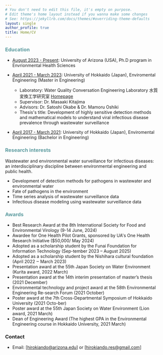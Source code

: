 ```yaml
---
# You don't need to edit this file, it's empty on purpose.
# Edit theme's home layout instead if you wanna make some changes
# See: https://jekyllrb.com/docs/themes/#overriding-theme-defaults
layout: single
author_profile: true
title: Home/CV
---
```


### <span style="color:#5E9CA0;">Education</span>

- <u>August 2023 - Present</u>: University of Arizona (USA), Ph.D program in Envrionmental Health Sciences
  
- <u>April 2021 - March 2023</u>: University of Hokkaido (Japan), Enviromental Engineering (Master in Engineering)  
  
  - Laboratory: Water Quality Conversation Engineering Laboratory 水質変換工学研究室 [Homepage](https://www-eng-hokudai-ac-jp.translate.goog/labo/water/?_x_tr_sl=ja&_x_tr_tl=en&_x_tr_hl=ja)  
  - Supervisor: Dr. Masaaki Kitajima  
  - Advisors: Dr. Satoshi Okabe & Dr. Mamoru Oshiki
  - Thesis's title: Development of highly sensitive detection methods and mathematical models to understand viral infectious disease prevalence through wastewater surveillance

- <u>April 2017 - March 2021</u>: University of Hokkaido (Japan), Enviromental Engineering (Bachelor in Engineering)

### <span style="color:#5E9CA0;">Research interests</span> 
Wastewater and environmental water surveillance for infectious diseases: an interdisciplinary discipline between environmental engineering and public health.
- Development of detection methods for pathogens in wastewater and environmental water
- Fate of pathogens in the environment
- Time series analysis of wastewater surveillance data
- Infectious disease modeling using wastewater surveillance data

### <span style="color:#5E9CA0;">Awards</span> 
- Best Research Award at the 8th International Society for Food and Environmental Virology (9-14 June, 2024)  
- Awardee for One Health Pilot Grants, sponsored by UA's One Health Research Initiative ($50,000/ May 2024)  
- Adopted as a scholarship student by the Funai Foundation for Information Technology (Sep-tember 2023 – August 2025)  
- Adopted as a scholarship student by the Nishihara cultural foundation (April 2022 ‒ March 2023)  
- Presentation award at the 55th Japan Society on Water Environment (Kurita award, 2022 March)  
- Presentation award at the 14th interim presentation of master’s thesis (2021 December)  
- Environmental technology and project award at the 58th Environmental Engineering Re-search Forum (2021 October)  
- Poster award at the 7th Cross-Departmental Symposium of Hokkaido University (2021 Octo-ber)  
- Poster award at the 55th Japan Society on Water Environment (Lion award, 2021 March)  
- Dean of Engineering Award (The highest GPA in the Environmental Engineering course in Hokkaido University, 2021 March)  



### Contact
- Email: [hirokiando@arizona.edu] or [hirokiando.res@gmail.com]
